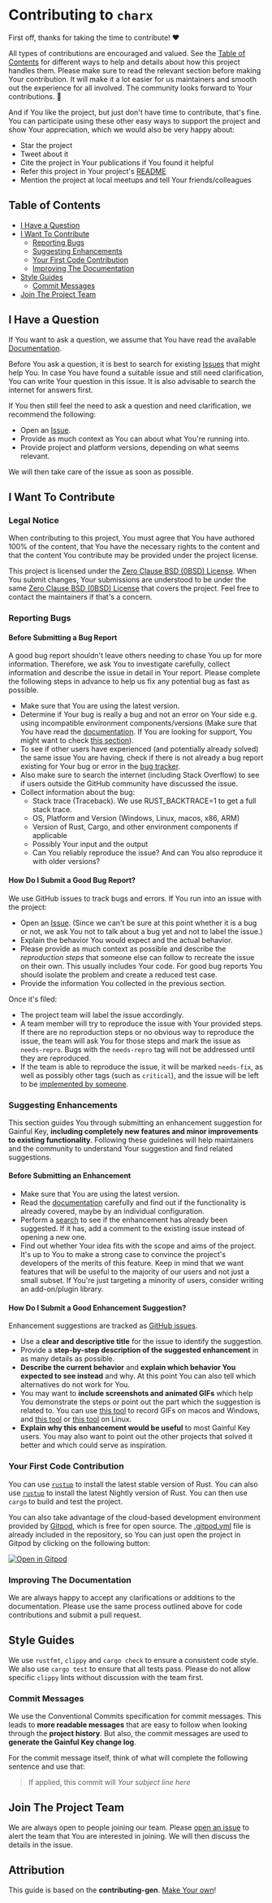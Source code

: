 <!--
SPDX-FileCopyrightText: 2022 - 2024 Ali Sajid Imami

SPDX-License-Identifier: CC0-1.0
-->

<!-- omit in toc -->
# Contributing to `charx`

First off, thanks for taking the time to contribute! ❤️

All types of contributions are encouraged and valued. See the [Table of Contents](#table-of-contents) for different ways to help and details about how this project handles them. Please make sure to read the relevant section before making Your contribution. It will make it a lot easier for us maintainers and smooth out the experience for all involved. The community looks forward to Your contributions. 🎉

And if You like the project, but just don't have time to contribute, that's fine. You can participate using these other easy ways to support the project and show Your appreciation, which we would also be very happy about:

- Star the project
- Tweet about it
- Cite the project in Your publications if You found it helpful
- Refer this project in Your project's [README](README.md)
- Mention the project at local meetups and tell Your friends/colleagues

<!-- omit in toc -->
## Table of Contents

- [I Have a Question](#i-have-a-question)
- [I Want To Contribute](#i-want-to-contribute)
  - [Reporting Bugs](#reporting-bugs)
  - [Suggesting Enhancements](#suggesting-enhancements)
  - [Your First Code Contribution](#Your-first-code-contribution)
  - [Improving The Documentation](#improving-the-documentation)
- [Style Guides](#style-guides)
  - [Commit Messages](#commit-messages)
- [Join The Project Team](#join-the-project-team)



## I Have a Question

If You want to ask a question, we assume that You have read the available [Documentation](https://docs.rs/charx).

Before You ask a question, it is best to search for existing [Issues](https://github.com/AliSajid/charx/issues) that might help You. In case You have found a suitable issue and still need clarification, You can write Your question in this issue. It is also advisable to search the internet for answers first.

If You then still feel the need to ask a question and need clarification, we recommend the following:

- Open an [Issue](https://github.com/AliSajid/charx/issues/new).
- Provide as much context as You can about what You're running into.
- Provide project and platform versions, depending on what seems relevant.

We will then take care of the issue as soon as possible.

## I Want To Contribute

### Legal Notice <!-- omit in toc -->

When contributing to this project, You must agree that You have authored 100% of the content, that You have the necessary rights to the content and that the content You contribute may be provided under the project license.

This project is licensed under the [Zero Clause BSD (0BSD) License](LICENSE). When You submit changes, Your submissions are understood to be under the same [Zero Clause BSD (0BSD) License](LICENSE) that covers the project. Feel free to contact the maintainers if that's a concern.


### Reporting Bugs

<!-- omit in toc -->
#### Before Submitting a Bug Report

A good bug report shouldn't leave others needing to chase You up for more information. Therefore, we ask You to investigate carefully, collect information and describe the issue in detail in Your report. Please complete the following steps in advance to help us fix any potential bug as fast as possible.

- Make sure that You are using the latest version.
- Determine if Your bug is really a bug and not an error on Your side e.g. using incompatible environment components/versions (Make sure that You have read the [documentation](https://docs.rs/charx). If You are looking for support, You might want to check [this section](#i-have-a-question)).
- To see if other users have experienced (and potentially already solved) the same issue You are having, check if there is not already a bug report existing for Your bug or error in the [bug tracker](https://github.com/AliSajid/charx/issues?q=label%3Abug).
- Also make sure to search the internet (including Stack Overflow) to see if users outside the GitHub community have discussed the issue.
- Collect information about the bug:
  - Stack trace (Traceback). We use RUST_BACKTRACE=1 to get a full stack trace.
  - OS, Platform and Version (Windows, Linux, macos, x86, ARM)
  - Version of Rust, Cargo, and other environment components if applicable
  - Possibly Your input and the output
  - Can You reliably reproduce the issue? And can You also reproduce it with older versions?

<!-- omit in toc -->
#### How Do I Submit a Good Bug Report?

We use GitHub issues to track bugs and errors. If You run into an issue with the project:

- Open an [Issue](https://github.com/AliSajid/charx/issues/new). (Since we can't be sure at this point whether it is a bug or not, we ask You not to talk about a bug yet and not to label the issue.)
- Explain the behavior You would expect and the actual behavior.
- Please provide as much context as possible and describe the *reproduction steps* that someone else can follow to recreate the issue on their own. This usually includes Your code. For good bug reports You should isolate the problem and create a reduced test case.
- Provide the information You collected in the previous section.

Once it's filed:

- The project team will label the issue accordingly.
- A team member will try to reproduce the issue with Your provided steps. If there are no reproduction steps or no obvious way to reproduce the issue, the team will ask You for those steps and mark the issue as `needs-repro`. Bugs with the `needs-repro` tag will not be addressed until they are reproduced.
- If the team is able to reproduce the issue, it will be marked `needs-fix`, as well as possibly other tags (such as `critical`), and the issue will be left to be [implemented by someone](#Your-first-code-contribution).


### Suggesting Enhancements

This section guides You through submitting an enhancement suggestion for Gainful Key, **including completely new features and minor improvements to existing functionality**. Following these guidelines will help maintainers and the community to understand Your suggestion and find related suggestions.

<!-- omit in toc -->
#### Before Submitting an Enhancement

- Make sure that You are using the latest version.
- Read the [documentation](https://docs.rs/charx) carefully and find out if the functionality is already covered, maybe by an individual configuration.
- Perform a [search](https://github.com/AliSajid/charx/issues) to see if the enhancement has already been suggested. If it has, add a comment to the existing issue instead of opening a new one.
- Find out whether Your idea fits with the scope and aims of the project. It's up to You to make a strong case to convince the project's developers of the merits of this feature. Keep in mind that we want features that will be useful to the majority of our users and not just a small subset. If You're just targeting a minority of users, consider writing an add-on/plugin library.

<!-- omit in toc -->
#### How Do I Submit a Good Enhancement Suggestion?

Enhancement suggestions are tracked as [GitHub issues](https://github.com/AliSajid/charx/issues).

- Use a **clear and descriptive title** for the issue to identify the suggestion.
- Provide a **step-by-step description of the suggested enhancement** in as many details as possible.
- **Describe the current behavior** and **explain which behavior You expected to see instead** and why. At this point You can also tell which alternatives do not work for You.
- You may want to **include screenshots and animated GIFs** which help You demonstrate the steps or point out the part which the suggestion is related to. You can use [this tool](https://www.cockos.com/licecap/) to record GIFs on macos and Windows, and [this tool](https://github.com/colinkeenan/silentcast) or [this tool](https://github.com/GNOME/byzanz) on Linux. <!-- this should only be included if the project has a GUI -->
- **Explain why this enhancement would be useful** to most Gainful Key users. You may also want to point out the other projects that solved it better and which could serve as inspiration.

### Your First Code Contribution
<!-- TODO
include Setup of env, IDE and typical getting started instructions?

-->

You can use [`rustup`](https://rustup.rs/) to install the latest stable version of Rust. You can also use [`rustup`](https://rustup.rs/) to install the latest Nightly version of Rust.
You can then use `cargo` to build and test the project.

You can also take advantage of the cloud-based development environment provided by [Gitpod](https://www.gitpod.io/), which is free for open source. The [.gitpod.yml](.gitpod.yml) file is already included in the repository, so You can just open the project in Gitpod by clicking on the following button:

[![Open in Gitpod](https://gitpod.io/button/open-in-gitpod.svg)](https://gitpod.io/#AliSajid/charx)

### Improving The Documentation
<!-- TODO
Updating, improving and correcting the documentation

-->

We are always happy to accept any clarifications or additions to the documentation. Please use the same process outlined above for code contributions and submit a pull request.

## Style Guides

We use `rustfmt`, `clippy` and `cargo check` to ensure a consistent code style. We also use `cargo test` to ensure that all tests pass. Please do not allow specific `clippy` lints without discussion with the team first.

### Commit Messages

We use the Conventional Commits specification for commit messages. This leads to **more readable messages** that are easy to follow when looking through the **project history**. But also, the commit messages are used to **generate the Gainful Key change log**.

For the commit message itself, think of what will complete the following sentence and use that:

> If applied, this commit will *Your subject line here*

## Join The Project Team

We are always open to people joining our team. Please [open an issue](https://github.com/AliSajid/charx/issues) to alert the team that You are interested in joining. We will then discuss the details in the issue.

<!-- omit in toc -->
## Attribution

This guide is based on the **contributing-gen**. [Make Your own](https://github.com/bttger/contributing-gen)!
